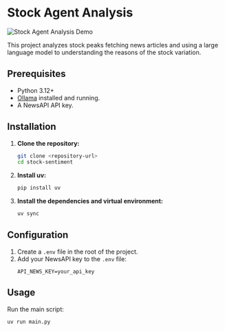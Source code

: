 # Stock Agent Analysis

![Stock Agent Analysis Demo](demo.gif)

This project analyzes stock peaks fetching news articles and using a large language model to understanding the reasons of the stock variation.

## Prerequisites

- Python 3.12+
- [Ollama](https://ollama.ai/) installed and running.
- A NewsAPI API key.

## Installation

1.  **Clone the repository:**
    ```bash
    git clone <repository-url>
    cd stock-sentiment
    ```

2.  **Install uv:**
    ```bash
    pip install uv
    ```

3.  **Install the dependencies and virtual environment:**
    ```bash
    uv sync
    ```

## Configuration

1.  Create a `.env` file in the root of the project.
2.  Add your NewsAPI key to the `.env` file:
    ```
    API_NEWS_KEY=your_api_key
    ```

## Usage

Run the main script:
```bash
uv run main.py
```
